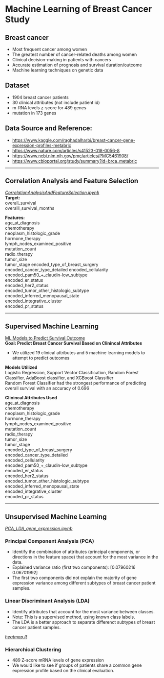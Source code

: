 # Machine Learning of Breast Cancer Study
## Breast cancer
- Most frequent cancer among women
- The greatest number of cancer-related deaths among women
- Clinical decision-making in patients with cancers
- Accurate estimation of prognosis and survival duration/outcome
- Machine learning techniques on genetic data

## Dataset
- 1904 breast cancer patients 
- 30 clinical attributes (not include patient id)
- m-RNA levels z-score for 489 genes
- mutation in 173 genes

## Data Source and Reference:
- https://www.kaggle.com/raghadalharbi/breast-cancer-gene-expression-profiles-metabric 
- https://www.nature.com/articles/s41523-018-0056-8
- https://www.ncbi.nlm.nih.gov/pmc/articles/PMC5461908/
- https://www.cbioportal.org/study/summary?id=brca_metabric

<hr>

## Correlation Analysis and Feature Selection
[*CorrelationAnalysisAndFeatureSelection.ipynb*](Data/CorrelationAnalysisAndFeatureSelection.ipynb) <br>
**Target:**<br>
overall_survival <br>
overalll_survival_months

**Features:**<br>
age_at_diagnosis <br>
chemotherapy<br>
neoplasm_histologic_grade<br>
hormone_therapy<br>
lymph_nodes_examined_positive<br>
mutation_count <br>
radio_therapy<br>
tumor_size<br>
tumor_stage encoded_type_of_breast_surgery<br>
encoded_cancer_type_detailed encoded_cellularity<br>
encoded_pam50_+_claudin-low_subtype <br>
encoded_er_status<br>
encoded_her2_status<br>
encoded_tumor_other_histologic_subtype<br>
encoded_inferred_menopausal_state<br>
encoded_integrative_cluster<br>
encoded_pr_status<br>
<hr>

## Supervised Machine Learning
[ML Models to Predict Survival Outcome](Models/ML_Models.ipynb) <br>
**Goal: Predict Breast Cancer Survival Based on Clinincal Attributes**<br>
- We utilized 19 clinical attributes and 5 machine learning models to attempt to predict outcomes

**Models Utilized**<br>
Logistic Regression, Support Vector Classification, Random Forest Classifier, AdaBoost classifier, and XGBoost Classifier<br>
Random Forest Classifier had the strongest performance of predicting overall survival with an accuracy of 0.696

**Clinincal Attributes Used**<br>
age_at_diagnosis<br>
chemotherapy<br>
neoplasm_histologic_grade<br>
hormone_therapy<br>
lymph_nodes_examined_positive<br>
mutation_count<br>
radio_therapy<br>
tumor_size<br>
tumor_stage<br>
encoded_type_of_breast_surgery<br>
encoded_cancer_type_detailed<br>
encoded_cellularity<br>
encoded_pam50_+_claudin-low_subtype<br>
encoded_er_status<br>
encoded_her2_status<br>
encoded_tumor_other_histologic_subtype<br>
encoded_inferred_menopausal_state<br>
encoded_integrative_cluster<br>
encoded_pr_status<br>

<hr>

## Unsupervised Machine Learning
[*PCA_LDA_gene_expression.ipynb*](Data/PCA_LDA_gene_expression.ipynb) <br>
### Principal Component Analysis (PCA)
- Identify the combination of attributes (principal components, or directions in the feature space) that account for the most variance in the data. 
- Explained variance ratio (first two components): [0.07960216 0.06701992]
- The first two components did not explain the majority of gene expression variance among different subtypes of breast cancer patient samples.

### Linear Discriminant Analysis (LDA) 
- Identify attributes that account for the most variance between classes. 
- Note: This is a supervised method, using known class labels.
- The LDA is a better approach to separate differenct subtypes of breast cancer patient samples. 

[*heatmap.R*](heatmap/heatmap.R) <br>
### Hierarchical Clustering
- 489 Z-score mRNA levels of gene expression
- We would like to see if groups of patients share a common gene expression profile based on the clinical evaluation. 


